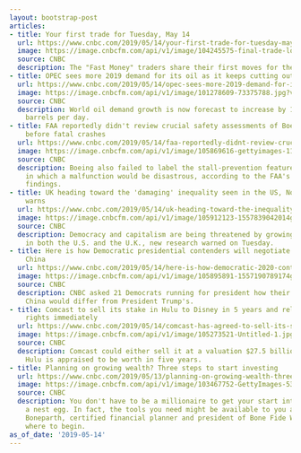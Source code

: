 ```yaml
---
layout: bootstrap-post
articles:
- title: Your first trade for Tuesday, May 14
  url: https://www.cnbc.com/2019/05/14/your-first-trade-for-tuesday-may-14.html
  image: https://image.cnbcfm.com/api/v1/image/104245575-final-trade-logo.jpg?v=1485535955
  source: CNBC
  description: The "Fast Money" traders share their first moves for the market open.
- title: OPEC sees more 2019 demand for its oil as it keeps cutting output
  url: https://www.cnbc.com/2019/05/14/opec-sees-more-2019-demand-for-its-oil-as-it-keeps-cutting-output.html
  image: https://image.cnbcfm.com/api/v1/image/101278609-73375788.jpg?v=1532564565
  source: CNBC
  description: World oil demand growth is now forecast to increase by 1.21 million
    barrels per day.
- title: FAA reportedly didn't review crucial safety assessments of Boeing 737 Max
    before fatal crashes
  url: https://www.cnbc.com/2019/05/14/faa-reportedly-didnt-review-crucial-safety-assessments-of-737-max.html
  image: https://image.cnbcfm.com/api/v1/image/105869616-gettyimages-1132062499.jpg?v=1556127135
  source: CNBC
  description: Boeing also failed to label the stall-prevention feature as a system
    in which a malfunction would be disastrous, according to the FAA's preliminary
    findings.
- title: UK heading toward the 'damaging' inequality seen in the US, Nobel Prize winner
    warns
  url: https://www.cnbc.com/2019/05/14/uk-heading-toward-the-inequality-seen-in-us-nobel-prize-winner-warns.html
  image: https://image.cnbcfm.com/api/v1/image/105912123-1557839042014gettyimages-1075215994.jpeg?v=1557839188
  source: CNBC
  description: Democracy and capitalism are being threatened by growing economic inequalities
    in both the U.S. and the U.K., new research warned on Tuesday.
- title: Here is how Democratic presidential contenders will negotiate trade with
    China
  url: https://www.cnbc.com/2019/05/14/here-is-how-democratic-2020-contenders-will-negotiate-trade-with-china.html
  image: https://image.cnbcfm.com/api/v1/image/105895891-1557190789174gettyimages-871861624.jpeg?v=1557791763
  source: CNBC
  description: CNBC asked 21 Democrats running for president how their approach to
    China would differ from President Trump's.
- title: Comcast to sell its stake in Hulu to Disney in 5 years and relinquish voting
    rights immediately
  url: https://www.cnbc.com/2019/05/14/comcast-has-agreed-to-sell-its-stake-in-hulu-in-5-years.html
  image: https://image.cnbcfm.com/api/v1/image/105273521-Untitled-1.jpg?v=1532563623
  source: CNBC
  description: Comcast could either sell it at a valuation $27.5 billion or whatever
    Hulu is appraised to be worth in five years.
- title: Planning on growing wealth? Three steps to start investing
  url: https://www.cnbc.com/2019/05/13/planning-on-growing-wealth-three-steps-to-start-investing.html
  image: https://image.cnbcfm.com/api/v1/image/103467752-GettyImages-538885699.jpg?v=1557760448
  source: CNBC
  description: You don't have to be a millionaire to get your start into building
    a nest egg. In fact, the tools you need might be available to you at work. Douglas
    Boneparth, certified financial planner and president of Bone Fide Wealth, discusses
    where to begin.
as_of_date: '2019-05-14'
---
```


